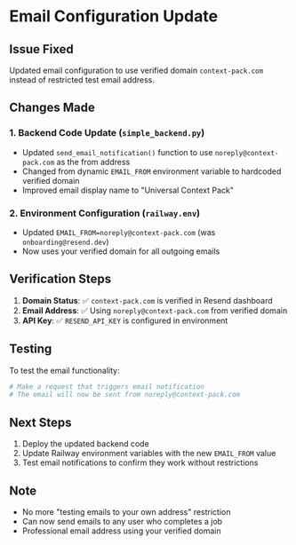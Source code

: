 # Email Configuration Update

## Issue Fixed
Updated email configuration to use verified domain `context-pack.com` instead of restricted test email address.

## Changes Made

### 1. Backend Code Update (`simple_backend.py`)
- Updated `send_email_notification()` function to use `noreply@context-pack.com` as the from address
- Changed from dynamic `EMAIL_FROM` environment variable to hardcoded verified domain
- Improved email display name to "Universal Context Pack"

### 2. Environment Configuration (`railway.env`)
- Updated `EMAIL_FROM=noreply@context-pack.com` (was `onboarding@resend.dev`)
- Now uses your verified domain for all outgoing emails

## Verification Steps

1. **Domain Status**: ✅ `context-pack.com` is verified in Resend dashboard
2. **Email Address**: ✅ Using `noreply@context-pack.com` from verified domain
3. **API Key**: ✅ `RESEND_API_KEY` is configured in environment

## Testing
To test the email functionality:

```bash
# Make a request that triggers email notification
# The email will now be sent from noreply@context-pack.com
```

## Next Steps
1. Deploy the updated backend code
2. Update Railway environment variables with the new `EMAIL_FROM` value
3. Test email notifications to confirm they work without restrictions

## Note
- No more "testing emails to your own address" restriction
- Can now send emails to any user who completes a job
- Professional email address using your verified domain